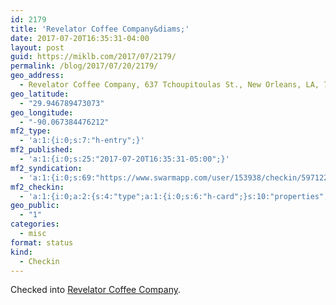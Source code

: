 ```yaml
---
id: 2179
title: 'Revelator Coffee Company&diams;'
date: 2017-07-20T16:35:31-04:00
layout: post
guid: https://miklb.com/2017/07/2179/
permalink: /blog/2017/07/20/2179/
geo_address:
  - Revelator Coffee Company, 637 Tchoupitoulas St., New Orleans, LA, 70130, United States
geo_latitude:
  - "29.946789473073"
geo_longitude:
  - "-90.067384476212"
mf2_type:
  - 'a:1:{i:0;s:7:"h-entry";}'
mf2_published:
  - 'a:1:{i:0;s:25:"2017-07-20T16:35:31-05:00";}'
mf2_syndication:
  - 'a:1:{i:0;s:69:"https://www.swarmapp.com/user/153938/checkin/597122236fd6264b0a8b644e";}'
mf2_checkin:
  - 'a:1:{i:0;a:2:{s:4:"type";a:1:{i:0;s:6:"h-card";}s:10:"properties";a:9:{s:4:"name";a:1:{i:0;s:24:"Revelator Coffee Company";}s:3:"url";a:1:{i:0;s:49:"https://foursquare.com/v/55918aee498e1aebe727769f";}s:8:"latitude";a:1:{i:0;d:29.946789473073;}s:9:"longitude";a:1:{i:0;d:-90.067384476211998;}s:14:"street-address";a:1:{i:0;s:21:"637 Tchoupitoulas St.";}s:8:"locality";a:1:{i:0;s:11:"New Orleans";}s:6:"region";a:1:{i:0;s:2:"LA";}s:12:"country-name";a:1:{i:0;s:13:"United States";}s:11:"postal-code";a:1:{i:0;s:5:"70130";}}}}'
geo_public:
  - "1"
categories:
  - misc
format: status
kind:
  - Checkin
---
```

<p>Checked into <a class="h-card p-location" href="https://foursquare.com/v/55918aee498e1aebe727769f">Revelator Coffee Company</a>.</p>